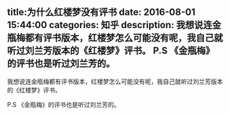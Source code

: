 title:为什么红楼梦没有评书
date: 2016-08-01   15:44:00 
categories: 知乎 
 description: 我想说连金瓶梅都有评书版本，红楼梦怎么可能没有呢，我自己就听过刘兰芳版本的《红楼梦》评书。 P.S 《金瓶梅》的评书也是听过刘兰芳的。
  --- 
 我想说连金瓶梅都有评书版本，红楼梦怎么可能没有呢，我自己就听过刘兰芳版本的《红楼梦》评书。  

P.S 《金瓶梅》的评书也是听过刘兰芳的。